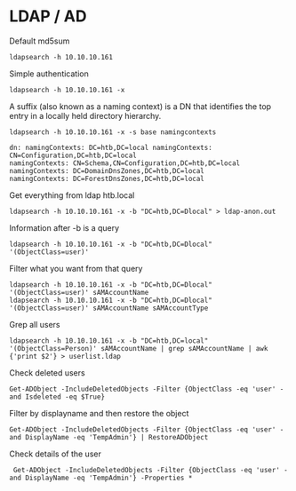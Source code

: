 # LDAP / AD

Default md5sum

```text
ldapsearch -h 10.10.10.161
```

Simple authentication

```text
ldapsearch -h 10.10.10.161 -x
```

A suffix \(also known as a naming context\) is a DN that identifies the top entry in a locally held directory hierarchy.

```text
ldapsearch -h 10.10.10.161 -x -s base namingcontexts

dn: namingContexts: DC=htb,DC=local namingContexts: CN=Configuration,DC=htb,DC=local 
namingContexts: CN=Schema,CN=Configuration,DC=htb,DC=local 
namingContexts: DC=DomainDnsZones,DC=htb,DC=local 
namingContexts: DC=ForestDnsZones,DC=htb,DC=local
```

Get everything from ldap htb.local

```text
ldapsearch -h 10.10.10.161 -x -b "DC=htb,DC=Dlocal" > ldap-anon.out
```

Information after -b is a query

```text
ldapsearch -h 10.10.10.161 -x -b "DC=htb,DC=Dlocal" '(ObjectClass=user)'
```

Filter what you want from that query

```text
ldapsearch -h 10.10.10.161 -x -b "DC=htb,DC=Dlocal" '(ObjectClass=user)' sAMAccountName 
ldapsearch -h 10.10.10.161 -x -b "DC=htb,DC=Dlocal" '(ObjectClass=user)' sAMAccountName sAMAccountType
```

Grep all users

```text
ldapsearch -h 10.10.10.161 -x -b "DC=htb,DC=local" '(ObjectClass=Person)' sAMAccountName | grep sAMAccountName | awk {'print $2'} > userlist.ldap
```

Check deleted users

```text
Get-ADObject -IncludeDeletedObjects -Filter {ObjectClass -eq 'user' -and Isdeleted -eq $True}
```

Filter by displayname and then restore the object

```text
Get-ADObject -IncludeDeletedObjects -Filter {ObjectClass -eq 'user' -and DisplayName -eq 'TempAdmin'} | RestoreADObject
```

Check details of the user

```text
 Get-ADObject -IncludeDeletedObjects -Filter {ObjectClass -eq 'user' -and DisplayName -eq 'TempAdmin'} -Properties *
```


